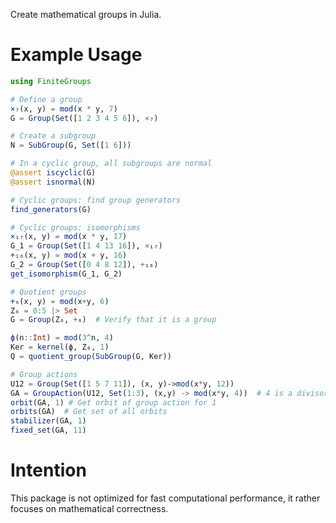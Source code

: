 Create mathematical groups in Julia.

# Example Usage
```julia
using FiniteGroups

# Define a group
×₇(x, y) = mod(x * y, 7)
G = Group(Set([1 2 3 4 5 6]), ×₇)

# Create a subgroup
N = SubGroup(G, Set([1 6]))

# In a cyclic group, all subgroups are normal
@assert iscyclic(G)
@assert isnormal(N)

# Cyclic groups: find group generators
find_generators(G)

# Cyclic groups: isomorphisms
×₁₇(x, y) = mod(x * y, 17)
G_1 = Group(Set([1 4 13 16]), ×₁₇)
+₁₆(x, y) = mod(x + y, 16)
G_2 = Group(Set([0 4 8 12]), +₁₆)
get_isomorphism(G_1, G_2)

# Quotient groups
+₆(x, y) = mod(x+y, 6)
Z₆ = 0:5 |> Set
G = Group(Z₆, +₆)  # Verify that it is a group

ϕ(n::Int) = mod(3^n, 4)
Ker = kernel(ϕ, Z₆, 1)
Q = quotient_group(SubGroup(G, Ker))

# Group actions
U12 = Group(Set([1 5 7 11]), (x, y)->mod(x*y, 12))
GA = GroupAction(U12, Set(1:3), (x,y) -> mod(x*y, 4))  # 4 is a divisor of 12, so will be preserving composites
orbit(GA, 1) # Get orbit of group action for 1
orbits(GA)  # Get set of all orbits
stabilizer(GA, 1)
fixed_set(GA, 11)
```
# Intention
This package is not optimized for fast computational performance, it rather focuses on mathematical correctness.

